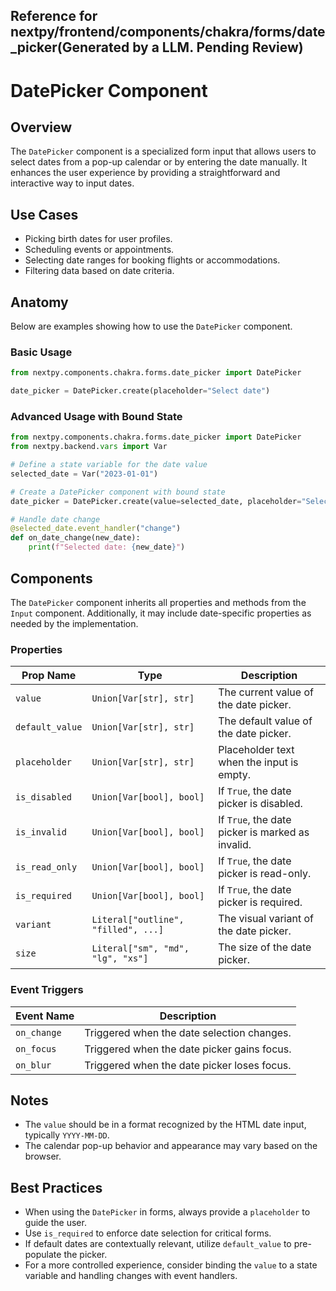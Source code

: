 ##  Reference for nextpy/frontend/components/chakra/forms/date_picker(Generated by a LLM. Pending Review)

# DatePicker Component

## Overview

The `DatePicker` component is a specialized form input that allows users to select dates from a pop-up calendar or by entering the date manually. It enhances the user experience by providing a straightforward and interactive way to input dates.

## Use Cases

- Picking birth dates for user profiles.
- Scheduling events or appointments.
- Selecting date ranges for booking flights or accommodations.
- Filtering data based on date criteria.

## Anatomy

Below are examples showing how to use the `DatePicker` component.

### Basic Usage

```python
from nextpy.components.chakra.forms.date_picker import DatePicker

date_picker = DatePicker.create(placeholder="Select date")
```

### Advanced Usage with Bound State

```python
from nextpy.components.chakra.forms.date_picker import DatePicker
from nextpy.backend.vars import Var

# Define a state variable for the date value
selected_date = Var("2023-01-01")

# Create a DatePicker component with bound state
date_picker = DatePicker.create(value=selected_date, placeholder="Select date")

# Handle date change
@selected_date.event_handler("change")
def on_date_change(new_date):
    print(f"Selected date: {new_date}")
```

## Components

The `DatePicker` component inherits all properties and methods from the `Input` component. Additionally, it may include date-specific properties as needed by the implementation.

### Properties

| Prop Name            | Type                                    | Description                                        |
|----------------------|-----------------------------------------|----------------------------------------------------|
| `value`              | `Union[Var[str], str]`                  | The current value of the date picker.              |
| `default_value`      | `Union[Var[str], str]`                  | The default value of the date picker.              |
| `placeholder`        | `Union[Var[str], str]`                  | Placeholder text when the input is empty.          |
| `is_disabled`        | `Union[Var[bool], bool]`                | If `True`, the date picker is disabled.            |
| `is_invalid`         | `Union[Var[bool], bool]`                | If `True`, the date picker is marked as invalid.   |
| `is_read_only`       | `Union[Var[bool], bool]`                | If `True`, the date picker is read-only.           |
| `is_required`        | `Union[Var[bool], bool]`                | If `True`, the date picker is required.            |
| `variant`            | `Literal["outline", "filled", ...]`     | The visual variant of the date picker.             |
| `size`               | `Literal["sm", "md", "lg", "xs"]`       | The size of the date picker.                       |

### Event Triggers

| Event Name    | Description                                      |
|---------------|--------------------------------------------------|
| `on_change`   | Triggered when the date selection changes.       |
| `on_focus`    | Triggered when the date picker gains focus.      |
| `on_blur`     | Triggered when the date picker loses focus.      |

## Notes

- The `value` should be in a format recognized by the HTML date input, typically `YYYY-MM-DD`.
- The calendar pop-up behavior and appearance may vary based on the browser.

## Best Practices

- When using the `DatePicker` in forms, always provide a `placeholder` to guide the user.
- Use `is_required` to enforce date selection for critical forms.
- If default dates are contextually relevant, utilize `default_value` to pre-populate the picker.
- For a more controlled experience, consider binding the `value` to a state variable and handling changes with event handlers.